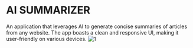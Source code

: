 # AI SUMMARIZER
An application that leverages AI to generate concise summaries of articles from any website. The app boasts a clean and responsive UI, making it user-friendly on various devices.
![1](https://github.com/Anubhav-dev-web/AI_Summarizer/assets/80172002/6467359c-bc96-470a-b051-6f34831f9f05)
